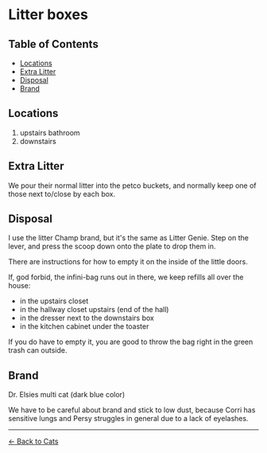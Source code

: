 # Litter boxes 

## Table of Contents
- [Locations](#locations)
- [Extra Litter](#extra-litter)
- [Disposal](#disposal)
- [Brand](#brand)
## Locations
1. upstairs bathroom
2. downstairs

## Extra Litter
We pour their normal litter into the petco buckets, and normally keep one of those next to/close by each box. 
## Disposal
I use the litter Champ brand, but it's the same as Litter Genie. Step on the lever, and press the scoop down onto the plate to drop them in. 

There are instructions for how to empty it on the inside of the little doors. 

If, god forbid, the infini-bag runs out in there, we keep refills all over the house: 
* in the upstairs closet
* in the hallway closet upstairs (end of the hall)
* in the dresser next to the downstairs box
* in the kitchen cabinet under the toaster

If you do have to empty it, you are good to throw the bag right in the green trash can outside. 

## Brand
Dr. Elsies multi cat (dark blue color)

We have to be careful about brand and stick to low dust, because Corri has sensitive lungs and Persy struggles in general due to a lack of eyelashes. 

---
[← Back to Cats](README.md)
